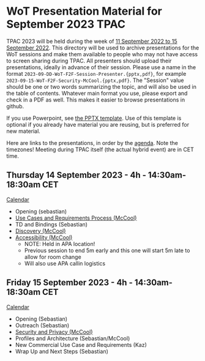 # WoT Presentation Material for September 2023 TPAC
TPAC 2023 will be held during the week of 
[11 September 2022 to 15 September 2022]([https://www.w3.org/WoT/IG/wiki/F2F_meeting,_September_2022](https://www.w3.org/2023/09/TPAC/)).
This directory will be used to archive presentations for the WoT sessions
and make them available to people
who may not have access to screen sharing during TPAC.
All presenters should upload their presentations, ideally in advance of their session.
Please use a name in the format `2023-09-DD-WoT-F2F-Session-Presenter.{pptx,pdf}`,
for example `2023-09-15-WoT-F2F-Security-McCool.{pptx,pdf}`.  The "Session" value should be one
or two words summarizing the topic, and will also be used in the table of contents.
Whatever main format you use, please export and check in a PDF as well.
This makes it easier to browse presentations in github.

If you use Powerpoint, see 
[the PPTX template](Template-2023-09-DD-WoT-TPAC-Session-Presenter.potx).
Use of this template is optional if you already have material you are reusing,
but is preferred for new material.

Here are links to the presentations, in order by the
[agenda](https://www.w3.org/WoT/IG/wiki/Main_WoT_WebConf/2023_WoT_TPAC_Agenda#TPAC_Agenda).
Note the timezones!
Meeting during TPAC itself (the actual hybrid event) are in CET time.

## Thursday 14 September 2023 - 4h - 14:30am-18:30am CET
[Calendar](https://www.w3.org/events/meetings/4bc67292-6edc-4e66-8d97-bdf0cb2eb46a/)
* Opening (sebastian)
* [Use Cases and Requirements Process (McCool)](2023-09-14-WoT-TPAC-UseCases-McCool.pdf)
* TD and Bindings (Sebastian)
* [Discovery (McCool)](2023-09-14-WoT-TPAC-Discovery-McCool.pdf)
* [Accessibility (McCool)](2023-09-14-WoT-TPAC-Accessibility-McCool.pdf)
    - NOTE: Held in APA location!
    - Previous session to end 5m early and this one will start 5m late to allow for room change
    - Will also use APA callin logistics

## Friday 15 September 2023 - 4h - 14:30am-18:30am CET
[Calendar](https://www.w3.org/events/meetings/a98d2f0d-599e-4fa8-b1cd-1a5ef5d8236e/)
* Opening (Sebastian)
* Outreach (Sebastian)
* [Security and Privacy (McCool)](2023-09-15-WoT-TPAC-Security-McCool.pdf)
* Profiles and Architecture (Sebastian/McCool)
* New Commercial Use Case and Requirements (Kaz)
* Wrap Up and Next Steps (Sebastian)

